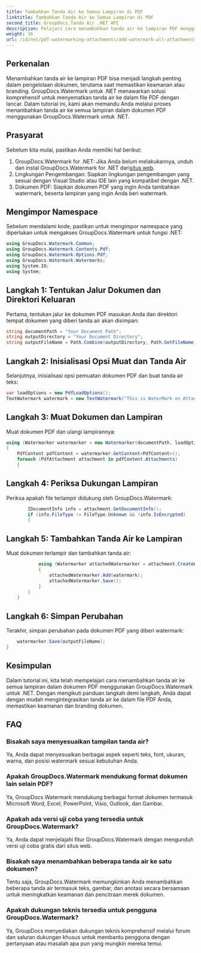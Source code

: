 ```yaml
---
title: Tambahkan Tanda Air ke Semua Lampiran di PDF
linktitle: Tambahkan Tanda Air ke Semua Lampiran di PDF
second_title: GroupDocs.Tanda Air .NET API
description: Pelajari cara menambahkan tanda air ke lampiran PDF menggunakan GroupDocs.Watermark untuk .NET. Amankan dokumen Anda dengan tanda air khusus dengan mudah.
weight: 16
url: /id/net/pdf-watermarking-attachments/add-watermark-all-attachments-pdf/
---
```

## Perkenalan
Menambahkan tanda air ke lampiran PDF bisa menjadi langkah penting dalam pengelolaan dokumen, terutama saat memastikan keamanan atau branding. GroupDocs.Watermark untuk .NET menawarkan solusi komprehensif untuk menyematkan tanda air ke dalam file PDF dengan lancar. Dalam tutorial ini, kami akan memandu Anda melalui proses menambahkan tanda air ke semua lampiran dalam dokumen PDF menggunakan GroupDocs.Watermark untuk .NET.
## Prasyarat
Sebelum kita mulai, pastikan Anda memiliki hal berikut:
1.  GroupDocs.Watermark for .NET: Jika Anda belum melakukannya, unduh dan instal GroupDocs.Watermark for .NET dari[situs web](https://releases.groupdocs.com/Watermark/net/).
2. Lingkungan Pengembangan: Siapkan lingkungan pengembangan yang sesuai dengan Visual Studio atau IDE lain yang kompatibel dengan .NET.
3. Dokumen PDF: Siapkan dokumen PDF yang ingin Anda tambahkan watermark, beserta lampiran yang ingin Anda beri watermark.

## Mengimpor Namespace
Sebelum mendalami kode, pastikan untuk mengimpor namespace yang diperlukan untuk mengakses GroupDocs.Watermark untuk fungsi .NET:
```csharp
using GroupDocs.Watermark.Common;
using GroupDocs.Watermark.Contents.Pdf;
using GroupDocs.Watermark.Options.Pdf;
using GroupDocs.Watermark.Watermarks;
using System.IO;
using System;
```
## Langkah 1: Tentukan Jalur Dokumen dan Direktori Keluaran
Pertama, tentukan jalur ke dokumen PDF masukan Anda dan direktori tempat dokumen yang diberi tanda air akan disimpan:
```csharp
string documentPath = "Your Document Path";
string outputDirectory = "Your Document Directory";
string outputFileName = Path.Combine(outputDirectory, Path.GetFileName(documentPath));
```
## Langkah 2: Inisialisasi Opsi Muat dan Tanda Air
Selanjutnya, inisialisasi opsi pemuatan dokumen PDF dan buat tanda air teks:
```csharp
var loadOptions = new PdfLoadOptions();
TextWatermark watermark = new TextWatermark("This is WaterMark on Attachment", new Font("Arial", 19));
```
## Langkah 3: Muat Dokumen dan Lampiran
Muat dokumen PDF dan ulangi lampirannya:
```csharp
using (Watermarker watermarker = new Watermarker(documentPath, loadOptions))
{
    PdfContent pdfContent = watermarker.GetContent<PdfContent>();
    foreach (PdfAttachment attachment in pdfContent.Attachments)
    {
```
## Langkah 4: Periksa Dukungan Lampiran
Periksa apakah file terlampir didukung oleh GroupDocs.Watermark:
```csharp
        IDocumentInfo info = attachment.GetDocumentInfo();
        if (info.FileType != FileType.Unknown && !info.IsEncrypted)
        {
```
## Langkah 5: Tambahkan Tanda Air ke Lampiran
Muat dokumen terlampir dan tambahkan tanda air:
```csharp
            using (Watermarker attachedWatermarker = attachment.CreateWatermarker())
            {
                attachedWatermarker.Add(watermark);
                attachedWatermarker.Save();
            }
        }
    }
```
## Langkah 6: Simpan Perubahan
Terakhir, simpan perubahan pada dokumen PDF yang diberi watermark:
```csharp
    watermarker.Save(outputFileName);
}
```

## Kesimpulan
Dalam tutorial ini, kita telah mempelajari cara menambahkan tanda air ke semua lampiran dalam dokumen PDF menggunakan GroupDocs.Watermark untuk .NET. Dengan mengikuti panduan langkah demi langkah, Anda dapat dengan mudah mengintegrasikan tanda air ke dalam file PDF Anda, memastikan keamanan dan branding dokumen.
## FAQ
### Bisakah saya menyesuaikan tampilan tanda air?
Ya, Anda dapat menyesuaikan berbagai aspek seperti teks, font, ukuran, warna, dan posisi watermark sesuai kebutuhan Anda.
### Apakah GroupDocs.Watermark mendukung format dokumen lain selain PDF?
Ya, GroupDocs.Watermark mendukung berbagai format dokumen termasuk Microsoft Word, Excel, PowerPoint, Visio, Outlook, dan Gambar.
### Apakah ada versi uji coba yang tersedia untuk GroupDocs.Watermark?
Ya, Anda dapat menjelajahi fitur GroupDocs.Watermark dengan mengunduh versi uji coba gratis dari situs web.
### Bisakah saya menambahkan beberapa tanda air ke satu dokumen?
Tentu saja, GroupDocs.Watermark memungkinkan Anda menambahkan beberapa tanda air termasuk teks, gambar, dan anotasi secara bersamaan untuk meningkatkan keamanan dan pencitraan merek dokumen.
### Apakah dukungan teknis tersedia untuk pengguna GroupDocs.Watermark?
Ya, GroupDocs menyediakan dukungan teknis komprehensif melalui forum dan saluran dukungan khusus untuk membantu pengguna dengan pertanyaan atau masalah apa pun yang mungkin mereka temui.